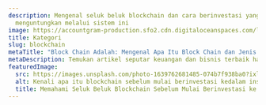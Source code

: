 ```yaml
---
description: Mengenal seluk beluk blockchain dan cara berinvestasi yang
  menguntungkan melalui sistem ini
image: https://accountgram-production.sfo2.cdn.digitaloceanspaces.com/landx_ghost/2019/09/7-Tips-Investasi-Properti-dengan-Modal-Kecil.jpg
title: Kategori
slug: blockchain
metaTitle: "Block Chain Adalah: Mengenal Apa Itu Block Chain dan Jenis Block Chain"
metaDescription: Temukan artikel seputar keuangan dan bisnis terbaik hanya di LandX
featuredImage:
  src: https://images.unsplash.com/photo-1639762681485-074b7f938ba0?ixlib=rb-1.2.1&ixid=MnwxMjA3fDB8MHxzZWFyY2h8MTh8fGJsb2NrY2hhaW58ZW58MHx8MHx8&auto=format&fit=crop&w=300&q=60
  alt: Kenali apa itu blockchain sebelum mulai berinvestasi kedalam instrumennya
  title: Memahami Seluk Beluk Blockchain Sebelum Mulai Berinvestasi ke Dalamnya
---
```

